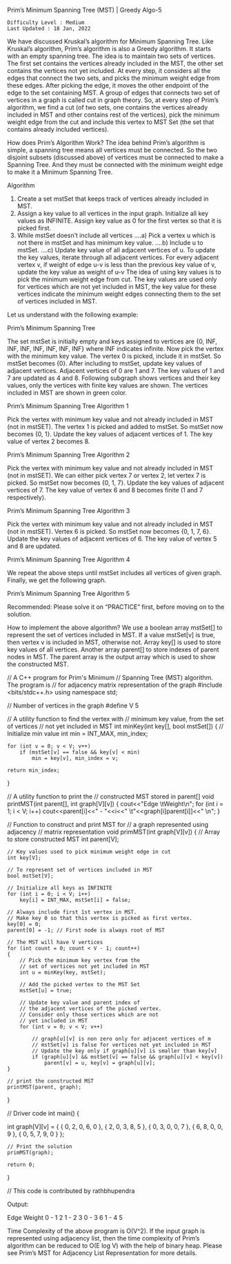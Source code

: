 <!-- ┏━┓╻  ╻     ┏━┓┏┓ ┏━┓╻ ╻╺┳╸   ┏━┓┏━┓╻┏┳┓┏━┓┏┳┓┏━┓╺┳╸
     ┣━┫┃  ┃     ┣━┫┣┻┓┃ ┃┃ ┃ ┃    ┣━┛┣┳┛┃┃┃┃┗━┓┃┃┃┗━┓ ┃
     ╹ ╹┗━╸┗━╸   ╹ ╹┗━┛┗━┛┗━┛ ╹    ╹  ╹┗╸╹╹ ╹┗━┛╹ ╹┗━┛ ╹  -->

Prim’s Minimum Spanning Tree (MST) | Greedy Algo-5

    Difficulty Level : Medium
    Last Updated : 18 Jan, 2022

We have discussed Kruskal’s algorithm for Minimum Spanning Tree. Like Kruskal’s algorithm, Prim’s algorithm is also a Greedy algorithm. It starts with an empty spanning tree. The idea is to maintain two sets of vertices. The first set contains the vertices already included in the MST, the other set contains the vertices not yet included. At every step, it considers all the edges that connect the two sets, and picks the minimum weight edge from these edges. After picking the edge, it moves the other endpoint of the edge to the set containing MST.
A group of edges that connects two set of vertices in a graph is called cut in graph theory. So, at every step of Prim’s algorithm, we find a cut (of two sets, one contains the vertices already included in MST and other contains rest of the vertices), pick the minimum weight edge from the cut and include this vertex to MST Set (the set that contains already included vertices).

How does Prim’s Algorithm Work? The idea behind Prim’s algorithm is simple, a spanning tree means all vertices must be connected. So the two disjoint subsets (discussed above) of vertices must be connected to make a Spanning Tree. And they must be connected with the minimum weight edge to make it a Minimum Spanning Tree.

Algorithm

1. Create a set mstSet that keeps track of vertices already included in MST.
2. Assign a key value to all vertices in the input graph. Initialize all key values as INFINITE. Assign key value as 0 for the first vertex so that it is picked first.
3. While mstSet doesn’t include all vertices
   ….a) Pick a vertex u which is not there in mstSet and has minimum key value.
   ….b) Include u to mstSet.
   ….c) Update key value of all adjacent vertices of u. To update the key values, iterate through all adjacent vertices. For every adjacent vertex v, if weight of edge u-v is less than the previous key value of v, update the key value as weight of u-v
   The idea of using key values is to pick the minimum weight edge from cut. The key values are used only for vertices which are not yet included in MST, the key value for these vertices indicate the minimum weight edges connecting them to the set of vertices included in MST.

Let us understand with the following example:

Prim’s Minimum Spanning Tree

The set mstSet is initially empty and keys assigned to vertices are {0, INF, INF, INF, INF, INF, INF, INF} where INF indicates infinite. Now pick the vertex with the minimum key value. The vertex 0 is picked, include it in mstSet. So mstSet becomes {0}. After including to mstSet, update key values of adjacent vertices. Adjacent vertices of 0 are 1 and 7. The key values of 1 and 7 are updated as 4 and 8. Following subgraph shows vertices and their key values, only the vertices with finite key values are shown. The vertices included in MST are shown in green color.

Prim’s Minimum Spanning Tree Algorithm 1

Pick the vertex with minimum key value and not already included in MST (not in mstSET). The vertex 1 is picked and added to mstSet. So mstSet now becomes {0, 1}. Update the key values of adjacent vertices of 1. The key value of vertex 2 becomes 8.

Prim’s Minimum Spanning Tree Algorithm 2

Pick the vertex with minimum key value and not already included in MST (not in mstSET). We can either pick vertex 7 or vertex 2, let vertex 7 is picked. So mstSet now becomes {0, 1, 7}. Update the key values of adjacent vertices of 7. The key value of vertex 6 and 8 becomes finite (1 and 7 respectively).

Prim’s Minimum Spanning Tree Algorithm 3

Pick the vertex with minimum key value and not already included in MST (not in mstSET). Vertex 6 is picked. So mstSet now becomes {0, 1, 7, 6}. Update the key values of adjacent vertices of 6. The key value of vertex 5 and 8 are updated.

Prim’s Minimum Spanning Tree Algorithm 4

We repeat the above steps until mstSet includes all vertices of given graph. Finally, we get the following graph.

Prim’s Minimum Spanning Tree Algorithm 5

Recommended: Please solve it on “PRACTICE” first, before moving on to the solution.

How to implement the above algorithm?
We use a boolean array mstSet[] to represent the set of vertices included in MST. If a value mstSet[v] is true, then vertex v is included in MST, otherwise not. Array key[] is used to store key values of all vertices. Another array parent[] to store indexes of parent nodes in MST. The parent array is the output array which is used to show the constructed MST.

<!-- ===================================================================== -->

// A C++ program for Prim's Minimum
// Spanning Tree (MST) algorithm. The program is
// for adjacency matrix representation of the graph
#include <bits/stdc++.h>
using namespace std;

// Number of vertices in the graph
#define V 5

// A utility function to find the vertex with
// minimum key value, from the set of vertices
// not yet included in MST
int minKey(int key[], bool mstSet[])
{
// Initialize min value
int min = INT_MAX, min_index;

    for (int v = 0; v < V; v++)
        if (mstSet[v] == false && key[v] < min)
            min = key[v], min_index = v;

    return min_index;

}

// A utility function to print the
// constructed MST stored in parent[]
void printMST(int parent[], int graph[V][v])
{
cout<<"Edge \tWeight\n";
for (int i = 1; i < V; i++)
cout<<parent[i]<<" - "<<i<<" \t"<<graph[i]parent[i]]<<" \n";
}

// Function to construct and print MST for
// a graph represented using adjacency
// matrix representation
void primMST(int graph[V][v])
{
// Array to store constructed MST
int parent[V];

    // Key values used to pick minimum weight edge in cut
    int key[V];

    // To represent set of vertices included in MST
    bool mstSet[V];

    // Initialize all keys as INFINITE
    for (int i = 0; i < V; i++)
        key[i] = INT_MAX, mstSet[i] = false;

    // Always include first 1st vertex in MST.
    // Make key 0 so that this vertex is picked as first vertex.
    key[0] = 0;
    parent[0] = -1; // First node is always root of MST

    // The MST will have V vertices
    for (int count = 0; count < V - 1; count++)
    {
        // Pick the minimum key vertex from the
        // set of vertices not yet included in MST
        int u = minKey(key, mstSet);

        // Add the picked vertex to the MST Set
        mstSet[u] = true;

        // Update key value and parent index of
        // the adjacent vertices of the picked vertex.
        // Consider only those vertices which are not
        // yet included in MST
        for (int v = 0; v < V; v++)

            // graph[u][v] is non zero only for adjacent vertices of m
            // mstSet[v] is false for vertices not yet included in MST
            // Update the key only if graph[u][v] is smaller than key[v]
            if (graph[u][v] && mstSet[v] == false && graph[u][v] < key[v])
                parent[v] = u, key[v] = graph[u][v];
    }

    // print the constructed MST
    printMST(parent, graph);

}

// Driver code
int main()
{

<!-- Let us create the following graph
   2     3
(0)--(1)--(2)
 |   / \   |
6| 8/   \5 |7
 | /     \ |
(3)-------(4)
      9               -->

int graph[V][v] =
{ { 0, 2, 0, 6, 0 },
{ 2, 0, 3, 8, 5 },
{ 0, 3, 0, 0, 7 },
{ 6, 8, 0, 0, 9 },
{ 0, 5, 7, 9, 0 } };

    // Print the solution
    primMST(graph);

    return 0;

}

// This code is contributed by rathbhupendra

<!-- ===================================================================== -->

Output:

Edge Weight
0 - 1 2
1 - 2 3
0 - 3 6
1 - 4 5

<!-- ===================================================================== -->

Time Complexity of the above program is O(V^2). If the input graph is represented using adjacency list, then the time complexity of Prim’s algorithm can be reduced to O(E log V) with the help of binary heap. Please see Prim’s MST for Adjacency List Representation for more details.
